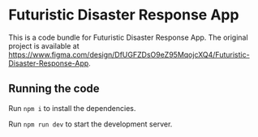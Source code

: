 
  # Futuristic Disaster Response App

  This is a code bundle for Futuristic Disaster Response App. The original project is available at https://www.figma.com/design/DfUGFZDsO9eZ95MqojcXQ4/Futuristic-Disaster-Response-App.

  ## Running the code

  Run `npm i` to install the dependencies.

  Run `npm run dev` to start the development server.
  